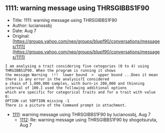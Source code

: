 ## 1111: warning message using THRSGIBBS1F90

- Title: 1111: warning message using THRSGIBBS1F90
- Author: lucianossbj
- Date: Aug 7
- Original: [https://groups.yahoo.com/neo/groups/blupf90/conversations/messages/1111](https://groups.yahoo.com/neo/groups/blupf90/conversations/messages/1111)

```
I am analysing a trait considering five cetegories (0 to 4) using THRGIBBS1F90. When the program is running it shows
the message Warning  !!!  lower bound  >  upper bound ...Does it mean there is any error in the analysis?I considered 
a chain of 1,000,000 samples, with burn-in 200,000 and thinning interval of 100.I used the following additional options
which are specific for categorical traits and for a trait with value 0:
OPTION cat 5OPTION missing -1
There is a picture of the Command prompt in attachment.
```

- [1111](1111.md): warning message using THRSGIBBS1F90 by lucianossbj, Aug 7
    - [1112](1112.md): Re: warning message using THRSGIBBS1F90 by shogotsuruta, Aug 7
